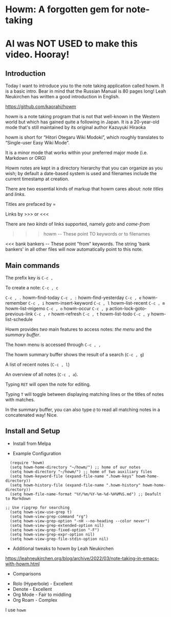 # Howm: A forgotten gem for note-taking

# AI was **NOT USED** to make this video. Hooray!

<!-- Created on 30 November 2023 @03:46 -->

## Introduction

Today I want to introduce you to the note taking application called howm. It is a basic intro. Bear in mind that the Russian Manual is 80 pages long! Leah Neukirchen has written a good introduction in English. 

https://github.com/kaorahi/howm

howm is a note taking program that is not that well-known in the Western world but which has gained quite a following in Japan. It is a 20-year-old mode that's still maintained by its original author Kazuyuki Hiraoka

howm is short for “Hitori Otegaru Wiki Modoki”, which roughly translates to “Single-user Easy Wiki Mode”.

It is a minor mode that works within your preferred major mode (i.e. Markdown or ORG)

Howm notes are kept in a directory hierarchy that you can organize as you wish; by default a date-based system is used and filenames include the current timestamp at creation.

There are two essential kinds of markup that howm cares about: *note titles* and *links*.

Titles are prefaced by =

Links by >>> or <<<

There are *two kinds* of links supported, namely *goto* and *come-from*

>>> howm -- These point TO keywords or to filenames

<<< bank bankers -- These point "from" keywords. The string 'bank bankers' in all other files will now automatically point to this note.

## Main commands

The prefix key is `C-c ,`

To create a note: `C-c , c`

`C-c , .`		howm-find-today
`C-c , :`		howm-find-yesterday
`C-c , e`		howm-remember
`C-c , i`		howm-insert-keyword
`C-c , l`		howm-list-recent
`C-c , m`		howm-list-migemo
`C-c , o`		howm-occur
`C-c , p`		action-lock-goto-previous-link
`C-c , r`		howm-refresh
`C-c , t`		howm-list-todo
`C-c , y`		howm-list-schedule

Howm provides *two* main features to access notes: *the menu* and the *summary buffer*.

The hown menu is accessed through `C-c , ,`

The howm summary buffer shows the result of a search (`C-c , g`)

A list of recent notes (`C-c , l`)

An overview of all notes (`C-c , a`).

Typing `RET` will open the note for editing.

Typing `T` will toggle between displaying matching lines or the titles of notes with matches.

In the summary buffer, you can also type `@` to read all matching notes in a concatenated way! Nice.

## Install and Setup

- Install from Melpa

- Example Configuration

```emacs-lisp
  (require 'howm)
  (setq howm-home-directory "~/howm/") ;; home of our notes
  (setq howm-directory "~/howm/") ;; home of two auxiliary files
  (setq howm-keyword-file (expand-file-name ".howm-keys" howm-home-directory))
  (setq howm-history-file (expand-file-name ".howm-history" howm-home-directory))
  (setq howm-file-name-format "%Y/%m/%Y-%m-%d-%H%M%S.md") ;; Deafult to Markdown

;; Use ripgrep for searching
  (setq howm-view-use-grep t)
  (setq howm-view-grep-command "rg")
  (setq howm-view-grep-option "-nH --no-heading --color never")
  (setq howm-view-grep-extended-option nil)
  (setq howm-view-grep-fixed-option "-F")
  (setq howm-view-grep-expr-option nil)
  (setq howm-view-grep-file-stdin-option nil)
```

* Additional tweaks to howm by Leah Neukirchen

https://leahneukirchen.org/blog/archive/2022/03/note-taking-in-emacs-with-howm.html

* Comparisons

- Rolo (Hyperbole) - Excellent
- Denote - Excellent
- Org Mode - Fair to middling
- Org Roam - Complex

I use `howm`
